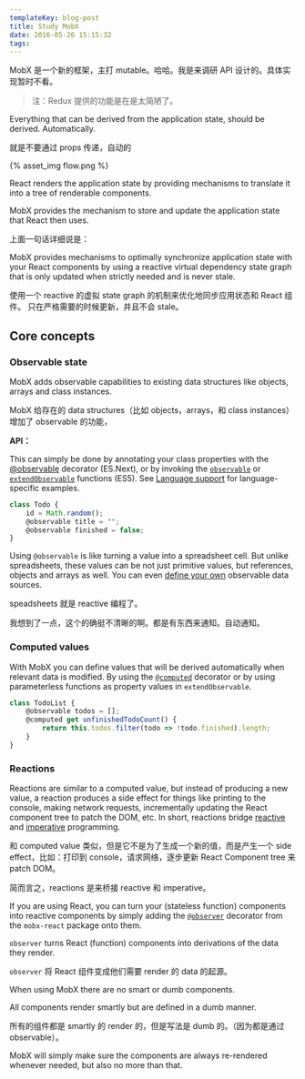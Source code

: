 ```yaml
---
templateKey: blog-post
title: Study MobX
date: 2016-05-26 15:15:32
tags:
---
```


MobX 是一个新的框架，主打 mutable。哈哈。我是来调研 API 设计的。具体实现暂时不看。

> 注：Redux 提供的功能是在是太简陋了。

Everything that can be derived from the application state, should be derived. Automatically.

就是不要通过 props 传递，自动的

{% asset_img flow.png %}

React renders the application state by providing mechanisms to translate it into a tree of renderable components.

MobX provides the mechanism to store and update the application state that React then uses.

上面一句话详细说是：

MobX provides mechanisms to optimally synchronize application state with your React components by using a reactive virtual dependency state graph that is only updated when strictly needed and is never stale.

使用一个 reactive 的虚拟 state graph 的机制来优化地同步应用状态和 React 组件。 只在严格需要的时候更新，并且不会 stale。

## Core concepts

### Observable state

MobX adds observable capabilities to existing data structures like objects, arrays and class instances.

MobX 给存在的 data structures（比如 objects，arrays，和 class instances） 增加了 observable 的功能，

**API：**

This can simply be done by annotating your class properties with the [@observable](http://mobxjs.github.io/mobx/refguide/observable-decorator.html) decorator (ES.Next), or by invoking the [`observable`](http://mobxjs.github.io/mobx/refguide/observable.html) or [`extendObservable`](http://mobxjs.github.io/mobx/refguide/extend-observable.html) functions (ES5). See [Language support](https://github.com/mobxjs/mobx/wiki/Language-Support) for language-specific examples.

```js
class Todo {
    id = Math.random();
    @observable title = "";
    @observable finished = false;
}
```

Using `@observable` is like turning a value into a spreadsheet cell. But unlike spreadsheets, these values can be not just primitive values, but references, objects and arrays as well. You can even [define your own](http://mobxjs.github.io/mobx/refguide/extending.html) observable data sources.

speadsheets 就是 reactive 编程了。

我想到了一点，这个的确挺不清晰的啊。都是有东西来通知。自动通知。

### Computed values

With MobX you can define values that will be derived automatically when relevant data is modified. By using the [`@computed`](http://mobxjs.github.io/mobx/refguide/computed-decorator.html) decorator or by using parameterless functions as property values in `extendObservable`.

```js
class TodoList {
    @observable todos = [];
    @computed get unfinishedTodoCount() {
        return this.todos.filter(todo => !todo.finished).length;
    }
}
```

### Reactions

Reactions are similar to a computed value, but instead of producing a new value, a reaction produces a side effect for things like printing to the console, making network requests, incrementally updating the React component tree to patch the DOM, etc.
In short, reactions bridge [reactive](https://en.wikipedia.org/wiki/Reactive_programming) and [imperative](https://en.wikipedia.org/wiki/Imperative_programming) programming.

和 computed value 类似，但是它不是为了生成一个新的值，而是产生一个 side effect，比如：打印到 console，请求网络，逐步更新 React Component tree 来 patch DOM。

简而言之，reactions 是来桥接 reactive 和 imperative。

If you are using React, you can turn your (stateless function) components into reactive components by simply adding the [`@observer`](http://mobxjs.github.io/mobx/refguide/observer-component.html) decorator from the `mobx-react` package onto them.

`observer` turns React (function) components into derivations of the data they render.

`observer` 将 React 组件变成他们需要 render 的 data 的起源。

When using MobX there are no smart or dumb components.

All components render smartly but are defined in a dumb manner.

所有的组件都是 smartly 的 render 的，但是写法是 dumb 的。（因为都是通过 observable）。

MobX will simply make sure the components are always re-rendered whenever needed, but also no more than that.


